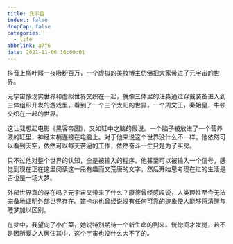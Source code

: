```yaml
---
title: 元宇宙
indent: false
dropCap: false
categories:
  - life
abbrlink: a7f6
date: 2021-11-06 16:00:01
---
```


抖音上柳叶熙一夜吸粉百万，一个虚拟的美妆博主仿佛把大家带进了元宇宙的世界。

元宇宙像现实世界和虚拟世界交织在一起，就像三体里的汪淼通过穿戴装备进入到三体组织开发的游戏里，看到了一个三个太阳的世界，一个周文王，秦始皇，牛顿交织在一起的世界。

这让我想起电影《黑客帝国》，又如缸中之脑的假说。一个脑子被放进了一个营养液的缸里，神经末梢连接在电脑上。对于他来说这个世界没什么不一样，他依然可以看到天空，依然可以每天苦逼的工作，依然奋斗一生只是为了买房。

只不过他对整个世界的认知，全是被输入的程序。他甚至可以被输入一个信号，感觉到现在正在这里阅读这一段有趣而又荒唐的文字，然后开始思考现在过的生活是否也是一场大梦。

外部世界真的存在吗？元宇宙又带来了什么？康德曾经感叹说，人类理性至今无法完备地证明外部世界存在。笛卡尔也曾经说没有任何可靠的迹象使人能够将清醒与睡梦加以区别。

在梦中，我望向了小白菜，她说特别期待一个新生命的到来。恍惚间才发觉，若不是因所爱之人居住其中，这个宇宙也没什么大不了的。
